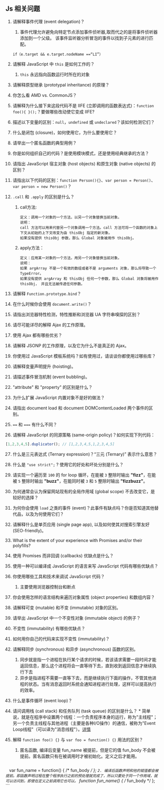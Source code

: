 ## <a name='js-quesition'>Js 相关问题</a>

1. 请解释事件代理 (event delegation)？
    1. 事件代理允许避免向特定节点添加事件侦听器,取而代之的是将事件侦听器添加到一个父级。 该事件监听器分析冒泡的事件以找到子元素的进行匹配。
    ```
    if（e.target && e.target.nodeName ==“LI”）
    ```  
    
2. 请解释 JavaScript 中 `this` 是如何工作的？
    1. `this` 永远指向函数运行时所在的对象

3. 请解释原型继承 (prototypal inheritance) 的原理？

4. 你怎么看 AMD vs. CommonJS？

5. 请解释为什么接下来这段代码不是 IIFE (立即调用的函数表达式)：`function foo(){ }();`？要做哪些改动使它变成 IIFE?

6. 描述以下变量的区别：`null`，`undefined` 或 `undeclared`？该如何检测它们？

7. 什么是闭包 (closure)，如何使用它，为什么要使用它？
    
8. 请举出一个匿名函数的典型用例？

9. 你是如何组织自己的代码？是使用模块模式，还是使用经典继承的方法？

10. 请指出 JavaScript 宿主对象 (host objects) 和原生对象 (native objects) 的区别？

11. 请指出以下代码的区别：`function Person(){}`、`var person = Person()`、`var person = new Person()`？

12. `.call` 和 `.apply` 的区别是什么？
    1. call方法: 
        ```语法：call(thisObj，Object)
        定义：调用一个对象的一个方法，以另一个对象替换当前对象。
        说明：
        call 方法可以用来代替另一个对象调用一个方法。call 方法可将一个函数的对象上下文从初始的上下文改变为由 thisObj 指定的新对象。 
        如果没有提供 thisObj 参数，那么 Global 对象被用作 thisObj。
        ```
    2. apply方法： 
        ```语法：apply(thisObj，[argArray])
        定义：应用某一对象的一个方法，用另一个对象替换当前对象。 
        说明： 
        如果 argArray 不是一个有效的数组或者不是 arguments 对象，那么将导致一个 TypeError。 
        如果没有提供 argArray 和 thisObj 任何一个参数，那么 Global 对象将被用作 thisObj， 并且无法被传递任何参数。
        ```

13. 请解释 `Function.prototype.bind`？

14. 在什么时候你会使用 `document.write()`？

15. 请指出浏览器特性检测，特性推断和浏览器 UA 字符串嗅探的区别？

16. 请尽可能详尽的解释 Ajax 的工作原理。

17. 使用 Ajax 都有哪些优劣？

18. 请解释 JSONP 的工作原理，以及它为什么不是真正的 Ajax。

19. 你使用过 JavaScript 模板系统吗？如有使用过，请谈谈你都使用过哪些库？

20. 请解释变量声明提升 (hoisting)。

21. 请描述事件冒泡机制 (event bubbling)。

22. "attribute" 和 "property" 的区别是什么？

23. 为什么扩展 JavaScript 内置对象不是好的做法？

24. 请指出 document load 和 document DOMContentLoaded 两个事件的区别。

25. `==` 和 `===` 有什么不同？

26. 请解释 JavaScript 的同源策略 (same-origin policy)？如何实现下列代码：
```javascript
[1,2,3,4,5].duplicator(); // [1,2,3,4,5,1,2,3,4,5]
```

27. 什么是三元表达式 (Ternary expression)？“三元 (Ternary)” 表示什么意思？

28. 什么是 `"use strict";` ? 使用它的好处和坏处分别是什么？


29. 请实现一个遍历至 `100` 的 for loop 循环，在能被 `3` 整除时输出 **"fizz"**，在能被 `5` 整除时输出 **"buzz"**，在能同时被 `3` 和 `5` 整除时输出 **"fizzbuzz"**。

30. 为何通常会认为保留网站现有的全局作用域 (global scope) 不去改变它，是较好的选择？

31. 为何你会使用 `load` 之类的事件 (event)？此事件有缺点吗？你是否知道其他替代品，以及为何使用它们？

32. 请解释什么是单页应用 (single page app), 以及如何使其对搜索引擎友好 (SEO-friendly)。

33. What is the extent of your experience with Promises and/or their polyfills?

34. 使用 Promises 而非回调 (callbacks) 优缺点是什么？

35. 使用一种可以编译成 JavaScript 的语言来写 JavaScript 代码有哪些优缺点？

36. 你使用哪些工具和技术来调试 JavaScript 代码？
    1. 主要使用浏览器控制台和断点

37. 你会使用怎样的语言结构来遍历对象属性 (object properties) 和数组内容？

38. 请解释可变 (mutable) 和不变 (immutable) 对象的区别。
  1. 请举出 JavaScript 中一个不变性对象 (immutable object) 的例子？
  2. 不变性 (immutability) 有哪些优缺点？
  3. 如何用你自己的代码来实现不变性 (immutability)？

39. 请解释同步 (synchronous) 和异步 (asynchronous) 函数的区别。
    1. 同步就是指一个进程在执行某个请求的时候，若该请求需要一段时间才能返回信息，那么这个进程将会一直等待下去，直到收到返回信息才继续执行下去
    2. 异步是指进程不需要一直等下去，而是继续执行下面的操作，不管其他进程的状态。当有消息返回时系统会通知进程进行处理，这样可以提高执行的效率。

40. 什么是事件循环 (event loop)？
  1. 请问调用栈 (call stack) 和任务队列 (task queue) 的区别是什么？
    * 简单说，就是在程序中设置两个线程：一个负责程序本身的运行，称为"主线程"；另一个负责主线程与其他进程（主要是各种I/O操作）的通信，被称为"Event Loop线程"（可以译为"消息线程"）。[详情](http://www.ruanyifeng.com/blog/2013/10/event_loop.html)
  
41. 解释 `function foo() {}` 与 `var foo = function() {}` 用法的区别？
    1. 匿名函数, 编译后变量 fun_name 被提前，但是它的值 fun_body 不会被提前。匿名函数只有在被调用时才被初始化。定义之后才能用。
    ```
    var fun_name = function() { /* fun_body */ }; 
    ```
    2. 编译后函数声明和他的赋值都会被提前。即函数声明过程在整个程序执行之前的预处理就完成了，所以只要处于同一个作用域，就可以访问到，即使在定义之前调用它也可以。
    ```
    function fun_name() { /* fun_body */ };
    ```

